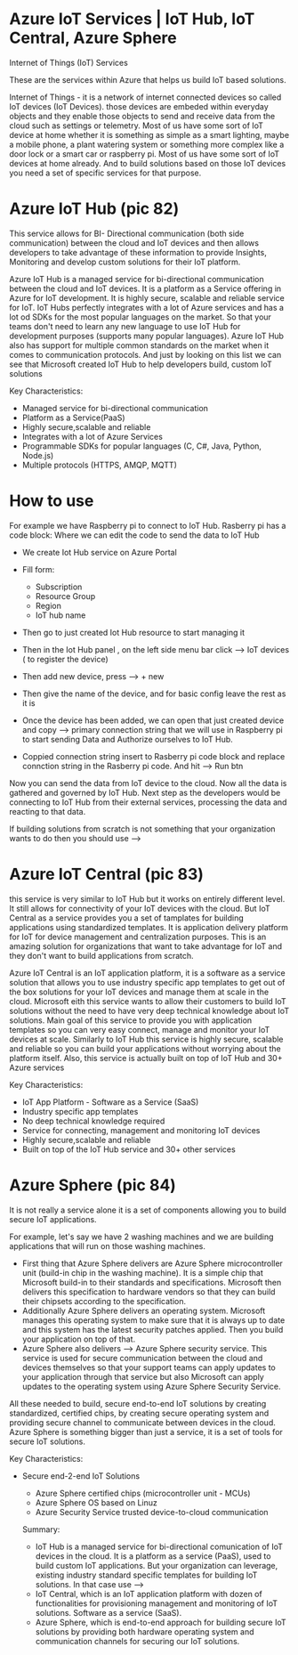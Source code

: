 # Azure IoT Services | IoT Hub, IoT Central, Azure Sphere

Internet of Things (IoT) Services

These are the services within Azure that helps us build IoT based solutions.

Internet of Things - it is a network of internet connected devices so called IoT devices (IoT Devices). those devices are embeded within everyday objects and they enable those objects to send and receive data from the cloud such as settings or telemetry.
Most of us have some sort of IoT device at home whether it is something as simple as a smart lighting, maybe a mobile phone, a plant watering system or something more complex like a door lock or a smart car or raspberry pi. Most of us have some sort of IoT devices at home already. And to build solutions based on those IoT devices you need a set of specific services for that purpose.

# Azure IoT Hub (pic 82)

This service allows for BI- Directional communication (both side communication) between the cloud and IoT devices and then allows developers to take advantage of these information to provide Insights, Monitoring and develop custom solutions for their IoT platform.

Azure IoT Hub is a managed service for bi-directional communication between the cloud and IoT devices. It is a platform as a Service offering in Azure for IoT development. It is highly secure, scalable and reliable service for IoT. IoT Hubs perfectly integrates with a lot of Azure services and has a lot od SDKs for the most popular languages on the market. So that your teams don't need to learn any new language to use IoT Hub for development purposes (supports many popular languages). Azure IoT Hub also has support for multiple common standards on the market when it comes to communication protocols.
And just by looking on this list we can see that Microsoft created IoT Hub to help developers build, custom IoT solutions

Key Characteristics:

- Managed service for bi-directional communication
- Platform as a Service(PaaS)
- Highly secure,scalable and reliable
- Integrates with a lot of Azure Services
- Programmable SDKs for popular languages (C, C#, Java, Python, Node.js)
- Multiple protocols (HTTPS, AMQP, MQTT)

# How to use

For example we have Raspberry pi to connect to IoT Hub. Rasberry pi has a code block: Where we can edit the code to send the data to IoT Hub

- We create Iot Hub service on Azure Portal
- Fill form:

  - Subscription
  - Resource Group
  - Region
  - IoT hub name

- Then go to just created Iot Hub resource to start managing it
- Then in the Iot Hub panel , on the left side menu bar click --> IoT devices ( to register the device)
- Then add new device, press --> + new
- Then give the name of the device, and for basic config leave the rest as it is
- Once the device has been added, we can open that just created device and copy --> primary connection string that we will use in Raspberry pi to start sending Data and Authorize ourselves to IoT Hub.
- Coppied connection string insert to Rasberry pi code block and replace connction string in the Rasberry pi code. And hit --> Run btn

Now you can send the data from IoT device to the cloud. Now all the data is gathered and governed by IoT Hub. Next step as the developers would be connecting to IoT Hub from their external services, processing the data and reacting to that data.

If building solutions from scratch is not something that your organization wants to do then you should use -->

# Azure IoT Central (pic 83)

this service is very similar to IoT Hub but it works on entirely different level. It still allows for connectivity of your IoT devices with the cloud. But IoT Central as a service provides you a set of tamplates for building applications using standardized templates. It is application delivery platform for IoT for device management and centralization purposes. This is an amazing solution for organizations that want to take advantage for IoT and they don't want to build applications from scratch.

Azure IoT Central is an IoT application platform, it is a software as a service solution that allows you to use industry specific app templates to get out of the box solutions for your IoT devices and manage them at scale in the cloud. Microsoft eith this service wants to allow their customers to build IoT solutions without the need to have very deep technical knowledge about IoT solutions. Main goal of this service to provide you with application templates so you can very easy connect, manage and monitor your IoT devices at scale. Similarly to IoT Hub this service is highly secure, scalable and reliable so you can build your applications without worrying about the platform itself. Also, this service is actually built on top of IoT Hub and 30+ Azure services

Key Characteristics:

- IoT App Platform - Software as a Service (SaaS)
- Industry specific app templates
- No deep technical knowledge required
- Service for connecting, management and monitoring IoT devices
- Highly secure,scalable and reliable
- Built on top of the IoT Hub service and 30+ other services

# Azure Sphere (pic 84)

It is not really a service alone it is a set of components allowing you to build secure IoT applications.

For example, let's say we have 2 washing machines and we are building applications that will run on those washing machines.

- First thing that Azure Sphere delivers are Azure Sphere microcontroller unit (build-in chip in the washing machine). It is a simple chip that Microsoft build-in to their standards and specifications. Microsoft then delivers this specification to hardware vendors so that they can build their chipsets according to the specification.
- Additionally Azure Sphere delivers an operating system. Microsoft manages this operating system to make sure that it is always up to date and this system has the latest security patches applied. Then you build your application on top of that.
- Azure Sphere also delivers --> Azure Sphere security service. This service is used for secure communication between the cloud and devices themselves so that your support teams can apply updates to your application through that service but also Microsoft can apply updates to the operating system using Azure Sphere Security Service.

All these needed to build, secure end-to-end IoT solutions by creating standardized, certified chips, by creating secure operating system and providing secure channel to communicate between devices in the cloud. Azure Sphere is something bigger than just a service, it is a set of tools for secure IoT solutions.

Key Characteristics:

- Secure end-2-end IoT Solutions

  - Azure Sphere certified chips (microcontroller unit - MCUs)
  - Azure Sphere OS based on Linuz
  - Azure Security Service trusted device-to-cloud communication

  Summary:

  - IoT Hub is a managed service for bi-directional comunication of IoT devices in the cloud. It is a platform as a service (PaaS), used to build custom IoT applications. But your organization can leverage, existing industry standard specific templates for building IoT solutions. In that case use -->
  - IoT Central, which is an IoT application platform with dozen of functionalities for provisioning management and monitoring of IoT solutions. Software as a service (SaaS).
  - Azure Sphere, which is end-to-end approach for building secure IoT solutions by providing both hardware operating system and communication channels for securing our IoT solutions.
